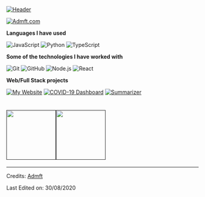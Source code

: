 [![Header](https://github.com/Admft/Admft/raw/master/profile.gif)](https://www.youtube.com/watch?v=dQw4w9WgXcQ)

[![Admft.com](https://img.shields.io/badge/-Admft.COM-000000?style=for-the-badge&logo=react&logoColor=white)](https://www.Admft.com/)

**Languages I have used**

![JavaScript](https://img.shields.io/badge/-JavaScript-000000?style=flat&logo=javascript)
![Python](https://img.shields.io/badge/-Python-000000?style=flat&logo=python)
![TypeScript](https://img.shields.io/badge/-TypeScript-000000?style=flat&logo=typescript&logoColor=007ACC)

**Some of the technologies I have worked with**

![Git](https://img.shields.io/badge/-Git-000000?style=flat&logo=git&logoColor=F05032)
![GitHub](https://img.shields.io/badge/-GitHub-000000?style=flat&logo=github&logoColor=FFFFFF)
![Node.js](https://img.shields.io/badge/-Node.js-000000?style=flat&logo=node.js&logoColor=339933)
![React](https://img.shields.io/badge/-React-000000?style=flat&logo=React&logoColor=61DAFB)

**Web/Full Stack projects**

[![My Website](https://img.shields.io/badge/-🧬&nbsp;&nbsp;My&nbsp;Website-000000?style=flat)](https://github.com/Admft/v2)
[![COVID-19 Dashboard](https://img.shields.io/badge/-🦠&nbsp;COVID&#8209;19&nbsp;Dashboard-000000?style=flat)](https://github.com/Admft/COVID-19-Dashboard)
[![Summarizer](https://img.shields.io/badge/-📰&nbsp;&nbsp;Summarizer-000000?style=flat)](https://github.com/Admft/Summarizer)

<h1>
    <a href="">
        <img align="" height='130px' src="https://github-readme-stats.vercel.app/api?username=Admft&hide_title=true&show_icons=true&include_all_commits=true&line_height=21&bg_color=0,EC6C6C,FFD479,FFFC79,73FA79&theme=graywhite" /><img align="" height='130px' src="https://github-readme-stats.vercel.app/api/top-langs/?username=Admft&hide_title=true&layout=compact&bg_color=0,73FA79,73FDFF,7A81FF&theme=graywhite" />
    </a>
</h1>

-------
Credits: [Admft](https://github.com/Admft)

Last Edited on: 30/08/2020
